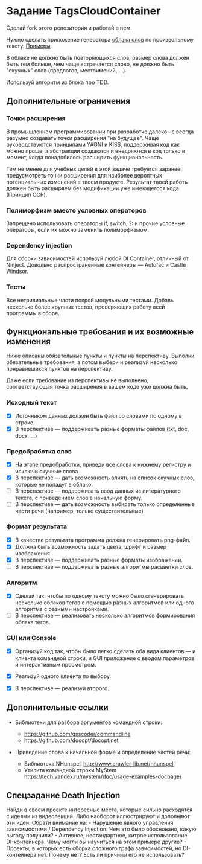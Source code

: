 # Задание TagsCloudContainer

Сделай fork этого репозитория и работай в нем.

Нужно сделать приложение генератора [облака слов](https://ru.wikipedia.org/wiki/%D0%9E%D0%B1%D0%BB%D0%B0%D0%BA%D0%BE_%D1%82%D0%B5%D0%B3%D0%BE%D0%B2) по произвольному тексту.
[Примеры](https://www.google.ru/search?q=%D0%9E%D0%B1%D0%BB%D0%B0%D0%BA%D0%BE+%D1%81%D0%BB%D0%BE%D0%B2&tbm=isch).

В облаке не должно быть повторяющихся слов, размер слова должен быть тем больше, чем чаще встречается слово, не должно быть "скучных" слов (предлогов, местоимений, ...).

Используй алгоритм из блока про [TDD](https://github.com/kontur-courses/tdd).

## Дополнительные ограничения

### Точки расширения

В промышленном программировании при разработке далеко не всегда разумно создавать точки расширения "на будущее". 
Чаще руководствуются принципами YAGNI и KISS, поддерживая код как можно проще, а абстракции создаются и внедряются в код только в момент, 
когда понадобилось расширить функциональность.

Тем не менее для учебных целей в этой задаче требуется заранее предусмотреть точки расширения для наиболее вероятных потенциальных изменений в твоем продукте.
Результат твоей работы должен быть расширяем без модификации уже имеющегося кода (Принцип OCP).

### Полиморфизм вместо условных операторов

Запрещено использовать операторы if, switch, ?: и прочие условные операторы, если их можно заменить полиморфизмом.

### Dependency injection

Для сборки зависимостей используй любой DI Container, отличный от Ninject. 
Довольно распространенные контейнеры — Autofac и Castle Windsor.

### Тесты

Все нетривиальные части покрой модульными тестами.
Добавь несколько более крупных тестов, проверяющих работу всей программы в сборе.

## Функциональные требования и их возможные изменения

Ниже описаны обязательные пункты и пункты на перспективу. 
Выполни обязательные требования, а потом выбери и реализуй несколько понравившихся пунктов на перспективу.

Даже если требование из перспективы не выполнено, соответствующая точка расширения в вашем коде уже должна быть.

### Исходный текст 

* [x] Источником данных должен быть файл со словами по одному в строке.
* [x] В перспективе — поддерживать разные форматы файлов (txt, doc, docx, ...)

### Предобработка слов

* [x] На этапе предобработки, приведи все слова к нижнему регистру и исключи скучные слова
* [x] В перспективе — дать возможность влиять на список скучных слов, которые не попадут в облако.
* [ ] В перспективе — поддерживать ввод данных из литературного текста, с приведением слов в начальную форму.
* [ ] В перспективе — дать возможность выбирать только определенные части речи (например, только существительные)

### Формат результата

* [x] В качестве результата программа должна генерировать png-файл. 
* [x] Должна быть возможность задать цвета, шрифт и размер изображения.
* [x] В перспективе — поддерживать разные форматы изображений.
* [ ] В перспективе — поддерживать разные алгоритмы расцветки слов.

### Алгоритм

* [x] Сделай так, чтобы по одному тексту можно было сгенерировать несколько облаков тегов с помощью разных алгоритмов или одного алгоритма с разными настройками.
* [ ] В перспективе — реализовать несколько алгоритмов формирования облака тегов.

### GUI или Console

* [x] Организуй код так, чтобы было легко сделать оба вида клиентов — и клиента командной строки, и GUI приложение с вводом параметров и интерактивным просмотром.
* [x] Реализуй одного клиента по выбору.
* [x] В перспективе — реализуй второго.



## Дополнительные ссылки

* Библиотеки для разбора аргументов командной строки:
	
	* https://github.com/gsscoder/commandline
	* https://github.com/docopt/docopt.net

* Приведение слова к начальной форме и определение частей речи:
	
	* Библиотека NHunspell http://www.crawler-lib.net/nhunspell
	* Утилита командной строки MyStem https://tech.yandex.ru/mystem/doc/usage-examples-docpage/
	
	

## Спецзадание Death Injection  
Найди в своем проекте интересные места, которые сильно расходятся с идеями из видеолекций. Либо наоборот иллюстрируют и дополняют эти   идеи. Обрати внимание на:
    - Нарушение явного управления зависимостями / Dependency Injection. Чем это было обосновано, какую выгоду получили?
    - Активное, нестандартное, хитрое использование DI-контейнера. Чему могли бы научиться на этом примере другие?
    - Проекты, в которых есть сборка сложного графа зависимостей, но DI-контейнера нет. Почему нет? Есть ли причины его не использовать?
